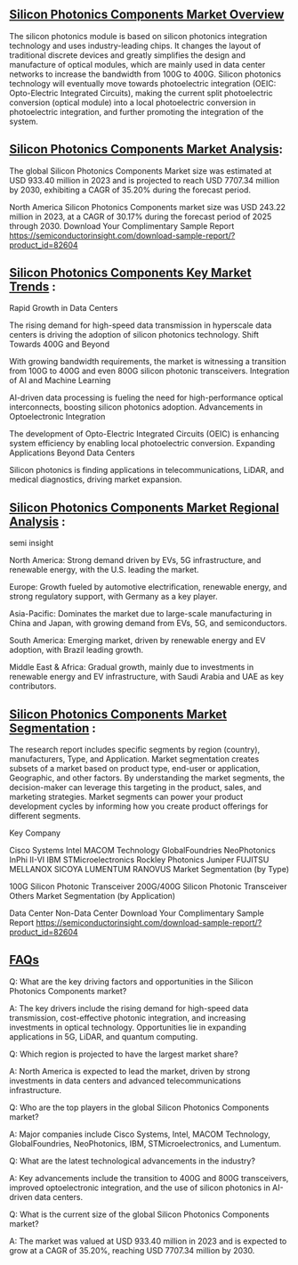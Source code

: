 ## [Silicon Photonics Components Market Overview](https://semiconductorinsight.com/?post_type=product&p=82604&preview=true)
The silicon photonics module is based on silicon photonics integration technology and uses industry-leading chips. It changes the layout of traditional discrete devices and greatly simplifies the design and manufacture of optical modules, which are mainly used in data center networks to increase the bandwidth from 100G to 400G. Silicon photonics technology will eventually move towards photoelectric integration (OEIC: Opto-Electric Integrated Circuits), making the current split photoelectric conversion (optical module) into a local photoelectric conversion in photoelectric integration, and further promoting the integration of the system.

## [Silicon Photonics Components Market Analysis](https://semiconductorinsight.com/?post_type=product&p=82604&preview=true):
The global Silicon Photonics Components Market size was estimated at USD 933.40 million in 2023 and is projected to reach USD 7707.34 million by 2030, exhibiting a CAGR of 35.20% during the forecast period.

North America Silicon Photonics Components market size was USD 243.22 million in 2023, at a CAGR of 30.17% during the forecast period of 2025 through 2030.
Download Your Complimentary Sample Report https://semiconductorinsight.com/download-sample-report/?product_id=82604

## [Silicon Photonics Components Key Market Trends](https://semiconductorinsight.com/?post_type=product&p=82604&preview=true)  :
Rapid Growth in Data Centers

The rising demand for high-speed data transmission in hyperscale data centers is driving the adoption of silicon photonics technology.
Shift Towards 400G and Beyond

With growing bandwidth requirements, the market is witnessing a transition from 100G to 400G and even 800G silicon photonic transceivers.
Integration of AI and Machine Learning

AI-driven data processing is fueling the need for high-performance optical interconnects, boosting silicon photonics adoption.
Advancements in Optoelectronic Integration

The development of Opto-Electric Integrated Circuits (OEIC) is enhancing system efficiency by enabling local photoelectric conversion.
Expanding Applications Beyond Data Centers

Silicon photonics is finding applications in telecommunications, LiDAR, and medical diagnostics, driving market expansion.
## [Silicon Photonics Components Market Regional Analysis](https://semiconductorinsight.com/?post_type=product&p=82604&preview=true) :
semi insight

North America:
Strong demand driven by EVs, 5G infrastructure, and renewable energy, with the U.S. leading the market.

Europe:
Growth fueled by automotive electrification, renewable energy, and strong regulatory support, with Germany as a key player.

Asia-Pacific:
Dominates the market due to large-scale manufacturing in China and Japan, with growing demand from EVs, 5G, and semiconductors.

South America:
Emerging market, driven by renewable energy and EV adoption, with Brazil leading growth.

Middle East & Africa:
Gradual growth, mainly due to investments in renewable energy and EV infrastructure, with Saudi Arabia and UAE as key contributors.

## [Silicon Photonics Components Market Segmentation](https://semiconductorinsight.com/?post_type=product&p=82604&preview=true) :
The research report includes specific segments by region (country), manufacturers, Type, and Application. Market segmentation creates subsets of a market based on product type, end-user or application, Geographic, and other factors. By understanding the market segments, the decision-maker can leverage this targeting in the product, sales, and marketing strategies. Market segments can power your product development cycles by informing how you create product offerings for different segments.

Key Company

Cisco Systems
Intel
MACOM Technology
GlobalFoundries
NeoPhotonics
InPhi
II-VI
IBM
STMicroelectronics
Rockley Photonics
Juniper
FUJITSU
MELLANOX
SICOYA
LUMENTUM
RANOVUS
Market Segmentation (by Type)

100G Silicon Photonic Transceiver
200G/400G Silicon Photonic Transceiver
Others
Market Segmentation (by Application)

Data Center
Non-Data Center
Download Your Complimentary Sample Report https://semiconductorinsight.com/download-sample-report/?product_id=82604
## [FAQs](https://semiconductorinsight.com/?post_type=product&p=82604&preview=true)
Q: What are the key driving factors and opportunities in the Silicon Photonics Components market?

A: The key drivers include the rising demand for high-speed data transmission, cost-effective photonic integration, and increasing investments in optical technology. Opportunities lie in expanding applications in 5G, LiDAR, and quantum computing.

Q: Which region is projected to have the largest market share?

A: North America is expected to lead the market, driven by strong investments in data centers and advanced telecommunications infrastructure.

Q: Who are the top players in the global Silicon Photonics Components market?

A: Major companies include Cisco Systems, Intel, MACOM Technology, GlobalFoundries, NeoPhotonics, IBM, STMicroelectronics, and Lumentum.

Q: What are the latest technological advancements in the industry?

A: Key advancements include the transition to 400G and 800G transceivers, improved optoelectronic integration, and the use of silicon photonics in AI-driven data centers.

Q: What is the current size of the global Silicon Photonics Components market?

A: The market was valued at USD 933.40 million in 2023 and is expected to grow at a CAGR of 35.20%, reaching USD 7707.34 million by 2030.
